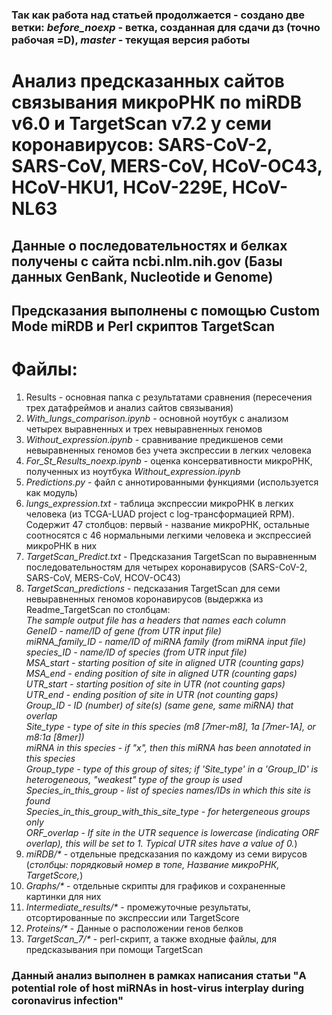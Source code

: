 ### Так как работа над статьей продолжается - создано две ветки: _before_noexp_ - ветка, созданная для сдачи дз (точно рабочая =D), _master_ - текущая версия работы
# Анализ предсказанных сайтов связывания микроРНК по miRDB v6.0 и TargetScan v7.2 у семи коронавирусов: SARS-CoV-2, SARS-CoV, MERS-CoV, HCoV-OC43, HCoV-HKU1, HCoV-229E, HCoV-NL63
## Данные о последовательностях и белках получены с сайта ncbi.nlm.nih.gov (Базы данных GenBank, Nucleotide и Genome)
## Предсказания выполнены с помощью Custom Mode miRDB и Perl скриптов TargetScan
# Файлы:
1. Results - основная папка с результатами сравнения (пересечения трех датафреймов и анализ сайтов связывания)
2. _With_lungs_comparison.ipynb_ - основной ноутбук с анализом четырех выравненных и трех невыравненных геномов
3. _Without_expression.ipynb_ - сравнивание предикшенов семи невыравненных геномов без учета экспрессии в легких человека
4. _For_St_Results_noexp.ipynb_ - оценка консервативности микроРНК, полученных из ноутбука _Without_expression.ipynb_
5. _Predictions.py_ - файл с аннотированными функциями (используется как модуль)
6. _lungs_expression.txt_ - таблица экспрессии микроРНК в легких человека (из TCGA-LUAD project с log-трансформацией RPM). Содержит 47 столбцов: первый - название микроРНК, остальные соотносятся с 46 нормальными легкими человека и экспрессией микроРНК в них
7. _TargetScan_Predict.txt_ - Предсказания TargetScan по выравненным последовательностям для четырех коронавирусов (SARS-CoV-2, SARS-CoV, MERS-CoV, HCOV-OC43)  
8. _TargetScan_predictions_ - педсказания TargetScan для семи невыравненных геномов коронавирусов
(выдержка из Readme_TargetScan по столбцам:  
_The sample output file has a headers that names each column  
	GeneID - name/ID of gene (from UTR input file)  
	miRNA_family_ID - name/ID of miRNA family (from miRNA input file)  
	species_ID - name/ID of species (from UTR input file)  
	MSA_start - starting position of site in aligned UTR (counting gaps)  
	MSA_end - ending position of site in aligned UTR (counting gaps)  
	UTR_start - starting position of site in UTR (not counting gaps)  
	UTR_end - ending position of site in UTR (not counting gaps)  
	Group_ID - ID (number) of site(s) (same gene, same miRNA) that overlap  
	Site_type - type of site in this species (m8 [7mer-m8], 1a [7mer-1A], or m8:1a  [8mer])  
	miRNA in this species - if "x", then this miRNA has been annotated in this species  
	Group_type - type of this group of sites; if 'Site_type' in a 'Group_ID' is  heterogeneous, "weakest" type of the group is used  
	Species_in_this_group - list of species names/IDs in which this site is found  
	Species_in_this_group_with_this_site_type - for hetergeneous groups only  
	ORF_overlap - If site in the UTR sequence is lowercase (indicating ORF overlap),  this will be set to 1.  Typical UTR sites have a value of 0._)  
9. _miRDB/*_ - отдельные предсказания по каждому из семи вирусов (_столбцы: порядковый номер в топе, Название микроРНК, TargetScore,_)
10. _Graphs/*_ - отдельные скрипты для графиков и сохраненные картинки для них
11. _Intermediate_results/*_ - промежуточные результаты, отсортированные по экспрессии или TargetScore
12. _Proteins/*_ - Данные о расположении генов белков
13. _TargetScan_7/*_ - perl-скрипт, а также входные файлы, для предсказывания при помощи TargetScan 

### Данный анализ выполнен в рамках написания статьи "A potential role of host miRNAs in host-virus interplay during coronavirus infection"

